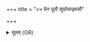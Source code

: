 +++
title = "०५ येन पूतौ सूर्याचन्द्रमसौ"

+++
<details><summary>मूलम् (GR)</summary>

येन पूतौ सूर्याचन्द्रमसौ  
नक्षत्राणि भूतकृतः सह येन पूताः ।  
(…) ॥ +++(see 1cd)+++
</details>